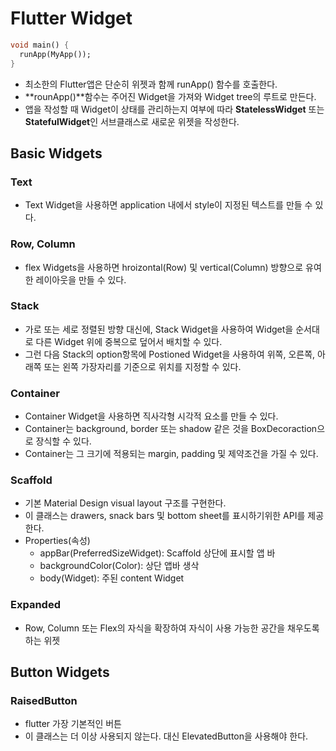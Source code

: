 # Flutter Widget

```dart
void main() {
  runApp(MyApp());
}
```
- 최소한의 Flutter앱은 단순히 위젯과 함께 runApp() 함수를 호출한다.
- **rounApp()**함수는 주어진 Widget을 가져와 Widget tree의 루트로 만든다.
- 앱을 작성할 때 Widget이 상태를 관리하는지 여부에 따라 **StatelessWidget** 또는 **StatefulWidget**인 서브클래스로 새로운 위젯을 작성한다.

## Basic Widgets

### Text
- Text Widget을 사용하면 application 내에서 style이 지정된 텍스트를 만들 수 있다.
### Row, Column
- flex Widgets을 사용하면 hroizontal(Row) 및 vertical(Column) 방향으로 유여한 레이아웃을 만들 수 있다.
### Stack
- 가로 또는 세로 정렬된 방향 대신에, Stack Widget을 사용하여 Widget을 순서대로 다른 Widget 위에 중복으로 덮어서 배치할 수 있다.
- 그런 다음 Stack의 option항목에 Postioned Widget을 사용하여 위쪽, 오른쪽, 아래쪽 또는 왼쪽 가장자리를 기준으로 위치를 지정할 수 있다.
### Container
- Container Widget을 사용하면 직사각형 시각적 요소를 만들 수 있다.
- Container는 background, border 또는 shadow 같은 것을 BoxDecoraction으로 장식할 수 있다.
- Container는 그 크기에 적용되는 margin, padding 및 제약조건을 가질 수 있다.

### Scaffold
- 기본 Material Design visual layout 구조를 구현한다.
- 이 클래스는 drawers, snack bars 및 bottom sheet를 표시하기위한 API를 제공한다.
- Properties(속성)
    - appBar(PreferredSizeWidget): Scaffold 상단에 표시할 앱 바
    - backgroundColor(Color): 상단 앱바 생삭
    - body(Widget): 주된 content Widget

### Expanded
- Row, Column 또는 Flex의 자식을 확장하여 자식이 사용 가능한 공간을 채우도록하는 위젯

## Button Widgets

### RaisedButton
- flutter 가장 기본적인 버튼
- 이 클래스는 더 이상 사용되지 않는다. 대신 ElevatedButton을 사용해야 한다.